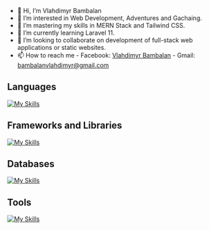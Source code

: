 - 👋 Hi, I’m Vlahdimyr Bambalan
- 👀 I’m interested in Web Development, Adventures and Gachaing.
- 🌱 I’m mastering my skills in MERN Stack and Tailwind CSS.
- 👀 I’m currently learning Laravel 11.
- 💞️ I’m looking to collaborate on development of full-stack web applications or static websites.
- 📫 How to reach me 
      - Facebook: [Vlahdimyr Bambalan](https://www.facebook.com/vlahdimyr) 
      - Gmail: bambalanvlahdimyr@gmail.com

## Languages
[![My Skills](https://skillicons.dev/icons?i=html,css,sass,javascript,php,cs)](https://skillicons.dev)

## Frameworks and Libraries 
[![My Skills](https://skillicons.dev/icons?i=nodejs,express,react,redux,jquery,laravel,bootstrap,tailwind)](https://skillicons.dev)

## Databases
[![My Skills](https://skillicons.dev/icons?i=mysql,sqlite,mongodb)](https://skillicons.dev)

## Tools
[![My Skills](https://skillicons.dev/icons?i=azure,vite,vscode,visualstudio,figma,github,git,npm,postman)](https://skillicons.dev)

<!---
VlahdimyrLB/VlahdimyrLB is a ✨ special ✨ repository because its `README.md` (this file) appears on your GitHub profile.
You can click the Preview link to take a look at your changes.
--->
